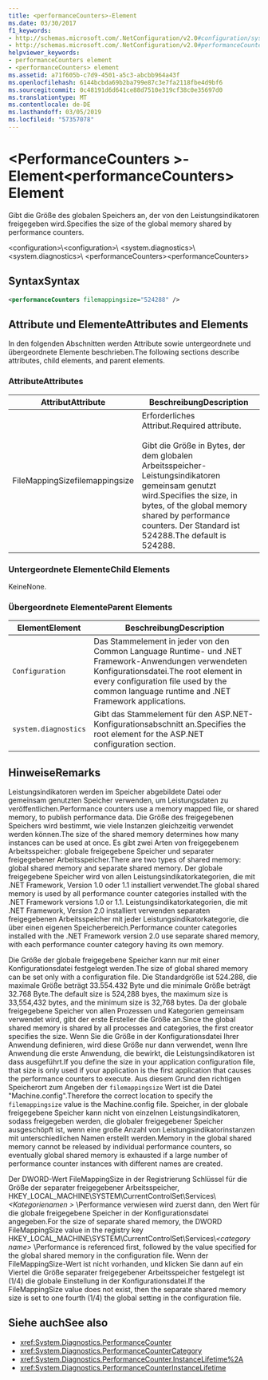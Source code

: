 ```yaml
---
title: <performanceCounters>-Element
ms.date: 03/30/2017
f1_keywords:
- http://schemas.microsoft.com/.NetConfiguration/v2.0#configuration/system.diagnostics/performanceCounters
- http://schemas.microsoft.com/.NetConfiguration/v2.0#performanceCounters
helpviewer_keywords:
- performanceCounters element
- <performanceCounters> element
ms.assetid: a71f605b-c7d9-4501-a5c3-abcbb964a43f
ms.openlocfilehash: 6144bcbda69b2ba799e87c3e7fa2118fbe4d9bf6
ms.sourcegitcommit: 0c48191d6d641ce88d7510e319cf38c0e35697d0
ms.translationtype: MT
ms.contentlocale: de-DE
ms.lasthandoff: 03/05/2019
ms.locfileid: "57357078"
---
```

# <a name="performancecounters-element"></a><span data-ttu-id="0f960-102">\<PerformanceCounters >-Element</span><span class="sxs-lookup"><span data-stu-id="0f960-102">\<performanceCounters> Element</span></span>

<span data-ttu-id="0f960-103">Gibt die Größe des globalen Speichers an, der von den Leistungsindikatoren freigegeben wird.</span><span class="sxs-lookup"><span data-stu-id="0f960-103">Specifies the size of the global memory shared by performance counters.</span></span>

 <span data-ttu-id="0f960-104">\<configuration>\\</span><span class="sxs-lookup"><span data-stu-id="0f960-104">\<configuration>\\</span></span>
<span data-ttu-id="0f960-105">\<system.diagnostics>\\</span><span class="sxs-lookup"><span data-stu-id="0f960-105">\<system.diagnostics>\\</span></span>
<span data-ttu-id="0f960-106">\<performanceCounters></span><span class="sxs-lookup"><span data-stu-id="0f960-106">\<performanceCounters></span></span>

## <a name="syntax"></a><span data-ttu-id="0f960-107">Syntax</span><span class="sxs-lookup"><span data-stu-id="0f960-107">Syntax</span></span>

```xml
<performanceCounters filemappingsize="524288" />
```

## <a name="attributes-and-elements"></a><span data-ttu-id="0f960-108">Attribute und Elemente</span><span class="sxs-lookup"><span data-stu-id="0f960-108">Attributes and Elements</span></span>

<span data-ttu-id="0f960-109">In den folgenden Abschnitten werden Attribute sowie untergeordnete und übergeordnete Elemente beschrieben.</span><span class="sxs-lookup"><span data-stu-id="0f960-109">The following sections describe attributes, child elements, and parent elements.</span></span>

### <a name="attributes"></a><span data-ttu-id="0f960-110">Attribute</span><span class="sxs-lookup"><span data-stu-id="0f960-110">Attributes</span></span>

|<span data-ttu-id="0f960-111">Attribut</span><span class="sxs-lookup"><span data-stu-id="0f960-111">Attribute</span></span>|<span data-ttu-id="0f960-112">Beschreibung</span><span class="sxs-lookup"><span data-stu-id="0f960-112">Description</span></span>|
|---------------|-----------------|
|<span data-ttu-id="0f960-113">FileMappingSize</span><span class="sxs-lookup"><span data-stu-id="0f960-113">filemappingsize</span></span>|<span data-ttu-id="0f960-114">Erforderliches Attribut.</span><span class="sxs-lookup"><span data-stu-id="0f960-114">Required attribute.</span></span><br /><br /> <span data-ttu-id="0f960-115">Gibt die Größe in Bytes, der dem globalen Arbeitsspeicher-Leistungsindikatoren gemeinsam genutzt wird.</span><span class="sxs-lookup"><span data-stu-id="0f960-115">Specifies the size, in bytes, of the global memory shared by performance counters.</span></span> <span data-ttu-id="0f960-116">Der Standard ist 524288.</span><span class="sxs-lookup"><span data-stu-id="0f960-116">The default is 524288.</span></span>|

### <a name="child-elements"></a><span data-ttu-id="0f960-117">Untergeordnete Elemente</span><span class="sxs-lookup"><span data-stu-id="0f960-117">Child Elements</span></span>

<span data-ttu-id="0f960-118">Keine</span><span class="sxs-lookup"><span data-stu-id="0f960-118">None.</span></span>

### <a name="parent-elements"></a><span data-ttu-id="0f960-119">Übergeordnete Elemente</span><span class="sxs-lookup"><span data-stu-id="0f960-119">Parent Elements</span></span>

|<span data-ttu-id="0f960-120">Element</span><span class="sxs-lookup"><span data-stu-id="0f960-120">Element</span></span>|<span data-ttu-id="0f960-121">Beschreibung</span><span class="sxs-lookup"><span data-stu-id="0f960-121">Description</span></span>|
|-------------|-----------------|
|`Configuration`|<span data-ttu-id="0f960-122">Das Stammelement in jeder von den Common Language Runtime- und .NET Framework-Anwendungen verwendeten Konfigurationsdatei.</span><span class="sxs-lookup"><span data-stu-id="0f960-122">The root element in every configuration file used by the common language runtime and .NET Framework applications.</span></span>|
|`system.diagnostics`|<span data-ttu-id="0f960-123">Gibt das Stammelement für den ASP.NET-Konfigurationsabschnitt an.</span><span class="sxs-lookup"><span data-stu-id="0f960-123">Specifies the root element for the ASP.NET configuration section.</span></span>|

## <a name="remarks"></a><span data-ttu-id="0f960-124">Hinweise</span><span class="sxs-lookup"><span data-stu-id="0f960-124">Remarks</span></span>

<span data-ttu-id="0f960-125">Leistungsindikatoren werden im Speicher abgebildete Datei oder gemeinsam genutzten Speicher verwenden, um Leistungsdaten zu veröffentlichen.</span><span class="sxs-lookup"><span data-stu-id="0f960-125">Performance counters use a memory mapped file, or shared memory, to publish performance data.</span></span>  <span data-ttu-id="0f960-126">Die Größe des freigegebenen Speichers wird bestimmt, wie viele Instanzen gleichzeitig verwendet werden können.</span><span class="sxs-lookup"><span data-stu-id="0f960-126">The size of the shared memory determines how many instances can be used at once.</span></span>  <span data-ttu-id="0f960-127">Es gibt zwei Arten von freigegebenem Arbeitsspeicher: globale freigegebene Speicher und separater freigegebener Arbeitsspeicher.</span><span class="sxs-lookup"><span data-stu-id="0f960-127">There are two types of shared memory: global shared memory and separate shared memory.</span></span>  <span data-ttu-id="0f960-128">Der globale freigegebene Speicher wird von allen Leistungsindikatorkategorien, die mit .NET Framework, Version 1.0 oder 1.1 installiert verwendet.</span><span class="sxs-lookup"><span data-stu-id="0f960-128">The global shared memory is used by all performance counter categories installed with the .NET Framework versions 1.0 or 1.1.</span></span>  <span data-ttu-id="0f960-129">Leistungsindikatorkategorien, die mit .NET Framework, Version 2.0 installiert verwenden separaten freigegebenen Arbeitsspeicher mit jeder Leistungsindikatorkategorie, die über einen eigenen Speicherbereich.</span><span class="sxs-lookup"><span data-stu-id="0f960-129">Performance counter categories installed with the .NET Framework version 2.0 use separate shared memory, with each performance counter category having its own memory.</span></span>

<span data-ttu-id="0f960-130">Die Größe der globale freigegebene Speicher kann nur mit einer Konfigurationsdatei festgelegt werden.</span><span class="sxs-lookup"><span data-stu-id="0f960-130">The size of global shared memory can be set only with a configuration file.</span></span>  <span data-ttu-id="0f960-131">Die Standardgröße ist 524.288, die maximale Größe beträgt 33.554.432 Byte und die minimale Größe beträgt 32.768 Byte.</span><span class="sxs-lookup"><span data-stu-id="0f960-131">The default size is 524,288 byes, the maximum size is 33,554,432 bytes, and the minimum size is 32,768 bytes.</span></span>  <span data-ttu-id="0f960-132">Da der globale freigegebene Speicher von allen Prozessen und Kategorien gemeinsam verwendet wird, gibt der erste Ersteller die Größe an.</span><span class="sxs-lookup"><span data-stu-id="0f960-132">Since the global shared memory is shared by all processes and categories, the first creator specifies the size.</span></span>  <span data-ttu-id="0f960-133">Wenn Sie die Größe in der Konfigurationsdatei Ihrer Anwendung definieren, wird diese Größe nur dann verwendet, wenn Ihre Anwendung die erste Anwendung, die bewirkt, die Leistungsindikatoren ist dass ausgeführt.</span><span class="sxs-lookup"><span data-stu-id="0f960-133">If you define the size in your application configuration file, that size is only used if your application is the first application that causes the performance counters to execute.</span></span>  <span data-ttu-id="0f960-134">Aus diesem Grund den richtigen Speicherort zum Angeben der `filemappingsize` Wert ist die Datei "Machine.config".</span><span class="sxs-lookup"><span data-stu-id="0f960-134">Therefore the correct location to specify the `filemappingsize` value is the Machine.config file.</span></span>  <span data-ttu-id="0f960-135">Speicher, in der globale freigegebene Speicher kann nicht von einzelnen Leistungsindikatoren, sodass freigegeben werden, die globaler freigegebener Speicher ausgeschöpft ist, wenn eine große Anzahl von Leistungsindikatorinstanzen mit unterschiedlichen Namen erstellt werden.</span><span class="sxs-lookup"><span data-stu-id="0f960-135">Memory in the global shared memory cannot be released by individual performance counters, so eventually global shared memory is exhausted if a large number of performance counter instances with different names are created.</span></span>

<span data-ttu-id="0f960-136">Der DWORD-Wert FileMappingSize in der Registrierung Schlüssel für die Größe der separater freigegebener Arbeitsspeicher, HKEY_LOCAL_MACHINE\SYSTEM\CurrentControlSet\Services\\*\<Kategorienamen >* \Performance verwiesen wird zuerst dann, den Wert für die globale freigegebene Speicher in der Konfigurationsdatei angegeben.</span><span class="sxs-lookup"><span data-stu-id="0f960-136">For the size of separate shared memory, the DWORD FileMappingSize value in the registry key HKEY_LOCAL_MACHINE\SYSTEM\CurrentControlSet\Services\\*\<category name>* \Performance is referenced first, followed by the value specified for the global shared memory in the configuration file.</span></span> <span data-ttu-id="0f960-137">Wenn der FileMappingSize-Wert ist nicht vorhanden, und klicken Sie dann auf ein Viertel die Größe separater freigegebener Arbeitsspeicher festgelegt ist (1/4) die globale Einstellung in der Konfigurationsdatei.</span><span class="sxs-lookup"><span data-stu-id="0f960-137">If the FileMappingSize value does not exist, then the separate shared memory size is set to one fourth (1/4) the global setting in the configuration file.</span></span>

## <a name="see-also"></a><span data-ttu-id="0f960-138">Siehe auch</span><span class="sxs-lookup"><span data-stu-id="0f960-138">See also</span></span>

- <xref:System.Diagnostics.PerformanceCounter>
- <xref:System.Diagnostics.PerformanceCounterCategory>
- <xref:System.Diagnostics.PerformanceCounter.InstanceLifetime%2A>
- <xref:System.Diagnostics.PerformanceCounterInstanceLifetime>
